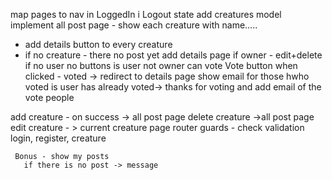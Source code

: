map pages to nav in LoggedIn i Logout state
add creatures model
implement all post page - show each creature with name.....
 - add details button to every creature
  - if no creature - there no post yet
 add details page
  if owner - edit+delete
  if no user no buttons
  is user not owner can vote
  Vote button
   when clicked - voted -> redirect to details page
   show email for those hwho voted
   is user has already voted-> thanks for voting and add email of the vote people

   add creature - on success -> all post page
   delete creature ->all post page
   edit creature - > current creature page
   router guards - check
   validation
     login,  register, creature

     Bonus - show my posts
       if there is no post -> message
       




